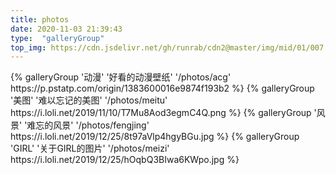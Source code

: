 ```yaml
---
title: photos
date: 2020-11-03 21:39:43
type:  "galleryGroup"
top_img: https://cdn.jsdelivr.net/gh/runrab/cdn2@master/img/mid/01/007.jpg
---
```

<div class="gallery-group-main">
{% galleryGroup '动漫' '好看的动漫壁纸' '/photos/acg' https://p.pstatp.com/origin/1383600016e9874f193b2 %}
{% galleryGroup '美图' '难以忘记的美图'           '/photos/meitu' https://i.loli.net/2019/11/10/T7Mu8Aod3egmC4Q.png %}
{% galleryGroup '风景' '难忘的风景'           '/photos/fengjing' https://i.loli.net/2019/12/25/8t97aVlp4hgyBGu.jpg %}
{% galleryGroup 'GIRL' '关于GIRL的图片' '/photos/meizi' https://i.loli.net/2019/12/25/hOqbQ3BIwa6KWpo.jpg %}
</div>
